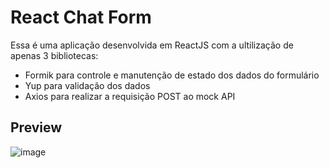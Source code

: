 # React Chat Form

Essa é uma aplicação desenvolvida em ReactJS com a ultilização de apenas 3 bibliotecas:

- Formik para controle e manutenção de estado dos dados do formulário
- Yup para validação dos dados
- Axios para realizar a requisição POST ao mock API

## Preview

![image](https://user-images.githubusercontent.com/11475695/110256988-9061d380-7f7a-11eb-8ba7-012c2c058f33.png)
